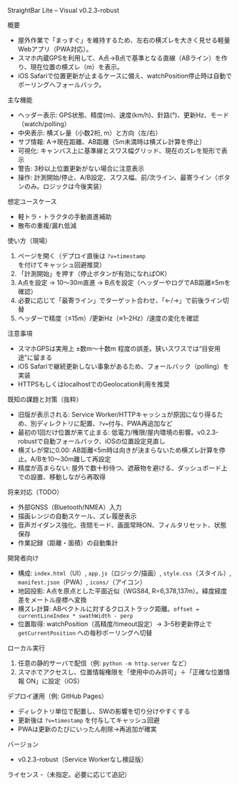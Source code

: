 StraightBar Lite – Visual v0.2.3-robust

概要
- 屋外作業で「まっすぐ」を維持するため、左右の横ズレを大きく見せる軽量Webアプリ（PWA対応）。
- スマホ内蔵GPSを利用して、A点→B点で基準となる直線（ABライン）を作り、現在位置の横ズレ（m）を表示。
- iOS Safariで位置更新が止まるケースに備え、watchPosition停止時は自動でポーリングへフォールバック。

主な機能
- ヘッダー表示: GPS状態、精度(m)、速度(km/h)、針路(°)、更新Hz、モード（watch/polling）
- 中央表示: 横ズレ量（小数2桁, m）と方向（左/右）
- サブ情報: A→現在距離、AB距離（5m未満時は横ズレ計算を停止）
- 可視化: キャンバス上に基準線とスワス幅グリッド、現在のズレを矩形で表示
- 警告: 3秒以上位置更新がない場合に注意表示
- 操作: 計測開始/停止、A/B設定、スワス幅、前/次ライン、最寄ライン（ボタンのみ。ロジックは今後実装）

想定ユースケース
- 軽トラ・トラクタの手動直進補助
- 散布の重複/漏れ低減

使い方（現場）
1. ページを開く（デプロイ直後は `?v=timestamp` を付けてキャッシュ回避推奨）
2. 「計測開始」を押す（停止ボタンが有効になればOK）
3. A点を設定 → 10〜30m直進 → B点を設定（ヘッダーやログでAB距離≥5mを確認）
4. 必要に応じて「最寄ライン」でターゲット合わせ、「←/→」で前後ライン切替
5. ヘッダーで精度（≤15m）/更新Hz（≈1–2Hz）/速度の変化を確認

注意事項
- スマホGPSは実用上 ±数m〜十数m 程度の誤差。狭いスワスでは“目安用途”に留まる
- iOS Safariで継続更新しない事象があるため、フォールバック（polling）を実装
- HTTPSもしくはlocalhostでのGeolocation利用を推奨

既知の課題と対策（抜粋）
- 旧版が表示される: Service Worker/HTTPキャッシュが原因になり得るため、別ディレクトリに配置、`?v=`付与、PWA再追加など
- 最初の1回だけ位置が来て止まる: 低電力/権限/屋内環境の影響。v0.2.3-robustで自動フォールバック、iOSの位置設定見直し
- 横ズレが常に0.00: AB距離<5m時は向きが決まらないため横ズレ計算を停止。A/Bを10〜30m離して再設定
- 精度が高まらない: 屋外で数十秒待つ、遮蔽物を避ける、ダッシュボード上での設置、移動しながら再取得

将来対応（TODO）
- 外部GNSS（Bluetooth/NMEA）入力
- 描画レンジの自動スケール、ズレ履歴表示
- 音声ガイダンス強化、夜間モード、画面常時ON、フィルタリセット、状態保存
- 作業記録（距離・面積）の自動集計

開発者向け
- 構成: `index.html`（UI）, `app.js`（ロジック/描画）, `style.css`（スタイル）, `manifest.json`（PWA）, `icons/`（アイコン）
- 地図投影: A点を原点とした平面近似（WGS84, R=6,378,137m）。緯度経度差をメートル座標へ変換
- 横ズレ計算: ABベクトルに対するクロストラック距離。`offset = currentLineIndex * swathWidth - perp`
- 位置取得: watchPosition（高精度/timeout設定）→ 3–5秒更新停止で `getCurrentPosition` への毎秒ポーリングへ切替

ローカル実行
1. 任意の静的サーバで配信（例: `python -m http.server` など）
2. スマホでアクセスし、位置情報権限を「使用中のみ許可」＋「正確な位置情報 ON」に設定（iOS）

デプロイ運用（例: GitHub Pages）
- ディレクトリ単位で配置し、SWの影響を切り分けやすくする
- 更新後は `?v=timestamp` を付与してキャッシュ回避
- PWAは更新のたびにいったん削除→再追加が確実

バージョン
- v0.2.3-robust（Service Workerなし検証版）

ライセンス
-（未指定。必要に応じて追記）



